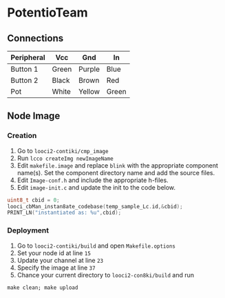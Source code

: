 PotentioTeam
============

## Connections

| Peripheral  | Vcc   | Gnd     | In      |
|-------------|-------|---------|---------|
| Button 1    | Green | Purple  | Blue    |
| Button 2    | Black | Brown   | Red     |
| Pot         | White | Yellow  | Green   |

## Node Image

### Creation

 1. Go to `looci2-contiki/cmp_image`
 2. Run `lcco createImg	newImageName`
 3. Edit `makefile.image` and replace `blink` with the appropriate component name(s). Set the component directory name and add the source files.
 4. Edit `Image-conf.h` and include the appropriate h-files.
 5. Edit `image-init.c` and update the init to the code below.

```c
uint8_t	cbid = 0;
looci_cbMan_instan8ate_codebase(temp_sample_Lc.id,&cbid);
PRINT_LN("instantiated as: %u",cbid);
```
### Deployment

 1. Go to `looci2-contiki/build` and open `Makefile.options`
 2. Set your node id at line `15`
 3. Update your channel at line `23`
 4. Specify the image at line `37`
 5. Chance your current directory to `looci2-con8ki/build` and run

 ```shell
 make clean; make upload
 ```
